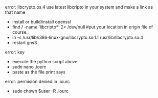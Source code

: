 error: libcrypto.os.4
use latest libcripto in your system and make a link as that name

- install or build/install openssl
- find / -name 'libcripto*' 2> /dev/null
#put your location in origin file of course..
- ln -s /usr/lib/i386-linux-gnu/libcrypto.so.1.1 /usr/lib/libcrypto.so.4
- restart gns3

error: key
- execute the python script above
- sudo nano .iourc
- paste as the file print says

error: permision denied in .iourc
- sudo chown $user -R .iourc
